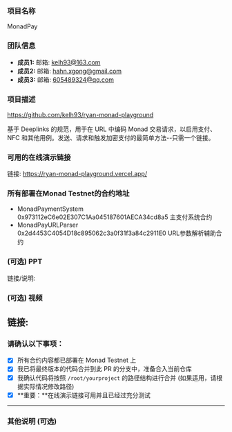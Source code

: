 ### 项目名称
MonadPay
### 团队信息
- **成员1:** 邮箱: kelh93@163.com
- **成员2:** 邮箱: hahn.xgong@gmail.com
- **成员3:** 邮箱: 605489324@qq.com
### 项目描述
https://github.com/kelh93/ryan-monad-playground

基于 Deeplinks 的规范，用于在 URL 中编码 Monad 交易请求，以启用支付、NFC 和其他用例。发送、请求和触发加密支付的最简单方法--只需一个链接。
### 可用的在线演示链接
链接: https://ryan-monad-playground.vercel.app/

### 所有部署在Monad Testnet的合约地址
- MonadPaymentSystem 0x973112eC6e02E307C1Aa045187601AECA34cd8a5 主支付系统合约 
- MonadPayURLParser 0x2d4453C4054D18c895062c3a0f31f3a84c2911E0 URL参数解析辅助合约 
### (可选) PPT
链接/说明:

### (可选) 视频
链接: 
---

### 请确认以下事项：

- [x] 所有合约内容都已部署在 Monad Testnet 上
- [x] 我已将最终版本的代码合并到此 PR 的分支中，准备合入当前仓库
- [x] 我确认代码将按照 `/root/yourproject` 的路径结构进行合并 (如果适用，请根据实际情况修改路径)
- [x] **重要：**在线演示链接可用并且已经过充分测试

---

### 其他说明 (可选)
